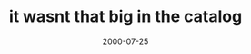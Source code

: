 ---
layout: base.njk
title : 'it wasnt that big in the catalog' 
view_title : 'it wasnt that big in the catalog' 
year : '2000' 
date : '2000-07-25' 
img_file : '/drawing/tahtbig.png' 
html_file : 'thatbig' 
next_html : 'makecats.html' 
year_order : '491' 
permalink : "title/{{html_file}}.html"
---